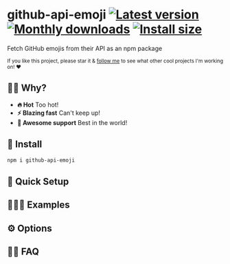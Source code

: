 # github-api-emoji [![Latest version](https://badgen.net/npm/v/github-api-emoji)](https://npm.im/github-api-emoji) [![Monthly downloads](https://badgen.net/npm/dm/github-api-emoji)](https://npm.im/github-api-emoji) [![Install size](https://packagephobia.now.sh/badge?p=github-api-emoji)](https://packagephobia.now.sh/result?p=github-api-emoji)

Fetch GitHub emojis from their API as an npm package

<sub>If you like this project, please star it & [follow me](https://github.com/privatenumber) to see what other cool projects I'm working on! ❤️</sub>

## 🙋‍♂️ Why?
- **🔥 Hot** Too hot!
- **⚡️ Blazing fast** Can't keep up!
- **🙌 Awesome support** Best in the world!

## 🚀 Install
```sh
npm i github-api-emoji
```

## 🚦 Quick Setup


## 👨🏻‍🏫 Examples


## ⚙️ Options


## 💁‍♀️ FAQ
